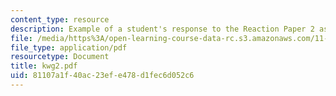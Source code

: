 ```yaml
---
content_type: resource
description: Example of a student's response to the Reaction Paper 2 assignment.
file: /media/https%3A/open-learning-course-data-rc.s3.amazonaws.com/11-368-environmental-justice-fall-2004/81107a1f40ac23efe478d1fec6d052c6_kwg2.pdf
file_type: application/pdf
resourcetype: Document
title: kwg2.pdf
uid: 81107a1f-40ac-23ef-e478-d1fec6d052c6
---
```

